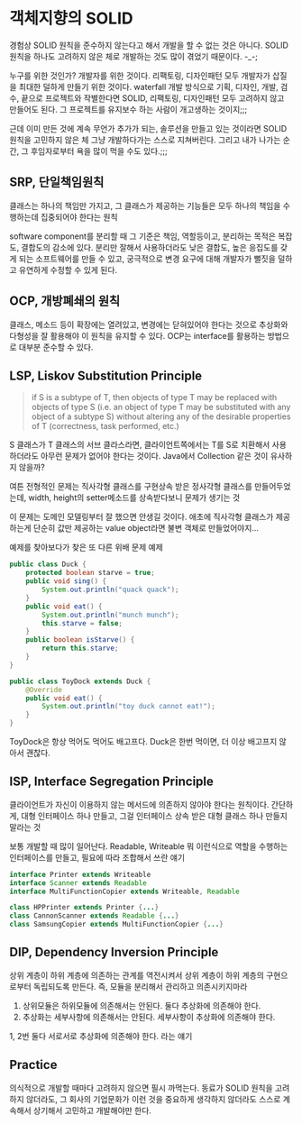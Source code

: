 # 객체지향의 SOLID

경험상 SOLID 원칙을 준수하지 않는다고 해서 개발을 할 수 없는 것은 아니다. SOLID 원칙을 하나도 고려하지 않은 체로 개발하는 것도 많이 겪었기 때문이다. -_-;

누구를 위한 것인가? 개발자를 위한 것이다. 리팩토링, 디자인패턴 모두 개발자가 삽질을 최대한 덜하게 만들기 위한 것이다. waterfall 개발 방식으로 기획, 디자인, 개발, 검수, 끝으로 프로젝트와 작별한다면 SOLID, 리팩토링, 디자인패턴 모두 고려하지 않고 만들어도 된다. 그 프로젝트를 유지보수 하는 사람이 개고생하는 것이지;;;

근데 이미 만든 것에 계속 무언가 추가가 되는, 솔루션을 만들고 있는 것이라면 SOLID 원칙을 고민하지 않은 체 그냥 개발하다가는 스스로 지쳐버린다. 그리고 내가 나가는 순간, 그 후임자로부터 욕을 많이 먹을 수도 있다.;;;

## SRP, 단일책임원칙

클래스는 하나의 책임만 가지고, 그 클래스가 제공하는 기능들은 모두 하나의 책임을 수행하는데 집중되어야 한다는 원칙

software component를 분리할 때 그 기준은 책임, 역할등이고, 분리하는 목적은 복잡도, 결합도의 감소에 있다. 분리만 잘해서 사용하더라도 낮은 결합도, 높은 응집도를 갖게 되는 소프트웨어를 만들 수 있고, 궁극적으로 변경 요구에 대해 개발자가 뻘짓을 덜하고 유연하게 수정할 수 있게 된다.

## OCP, 개방폐쇄의 원칙

클래스, 메소드 등이 확장에는 열려있고, 변경에는 닫혀있어야 한다는 것으로 추상화와 다형성을 잘 활용해야 이 원칙을 유지할 수 있다. OCP는 interface를 활용하는 방법으로 대부분 준수할 수 있다.

## LSP, Liskov Substitution Principle

>if S is a subtype of T, then objects of type T may be replaced with objects of type S (i.e. an object of type T may be substituted with any object of a subtype S) without altering any of the desirable properties of T (correctness, task performed, etc.)

S 클래스가 T 클래스의 서브 클라스라면, 클라이언트쪽에서는 T를 S로 치환해서 사용하더라도 아무런 문제가 없어야 한다는 것이다. Java에서 Collection 같은 것이 유사하지 않을까? 

여튼 전형적인 문제는 직사각형 클래스를 구현상속 받은 정사각형 클래스를 만들어두었는데, width, height의 setter메소드를 상속받다보니 문제가 생기는 것

이 문제는 도메인 모델링부터 잘 했으면 안생길 것이다. 애초에 직사각형 클래스가 제공하는게 단순히 값만 제공하는 value object라면 불변 객체로 만들었어야지...

예제를 찾아보다가 찾은 또 다른 위배 문제 예제

```java
public class Duck {
    protected boolean starve = true;
    public void sing() {
        System.out.println("quack quack");
    }
    public void eat() {
        System.out.println("munch munch");
        this.starve = false;
    }
    public boolean isStarve() {
        return this.starve;
    }
}

public class ToyDock extends Duck {
    @Override
    public void eat() {
        System.out.println("toy duck cannot eat!");
    }
}
```

ToyDock은 항상 먹어도 먹어도 배고프다. Duck은 한번 먹이면, 더 이상 배고프지 않아서 괜찮다.

## ISP, Interface Segregation Principle

클라이언트가 자신이 이용하지 않는 메서드에 의존하지 않아야 한다는 원칙이다. 
간단하게, 대형 인터페이스 하나 만들고, 그걸 인터페이스 상속 받은 대형 클래스 하나 만들지 말라는 것

보통 개발할 때 많이 일어난다. Readable, Writeable 뭐 이런식으로 역할을 수행하는 인터페이스를 만들고, 필요에 따라 조합해서 쓰란 얘기

```java
interface Printer extends Writeable
interface Scanner extends Readable
interface MultiFunctionCopier extends Writeable, Readable

class HPPrinter extends Printer {...}
class CannonScanner extends Readable {...}
class SamsungCopier extends MultiFunctionCopier {...}
```

## DIP, Dependency Inversion Principle

상위 계층이 하위 계층에 의존하는 관계를 역전시켜서 상위 계층이 하위 계층의 구현으로부터 독립되도록 만든다. 즉, 모듈을 분리해서 관리하고 의존시키지마라

1. 상위모듈은 하위모듈에 의존해서는 안된다. 둘다 추상화에 의존해야 한다.
2. 추상화는 세부사항에 의존해서는 안된다. 세부사항이 추상화에 의존해야 한다.

1, 2번 둘다 서로서로 추상화에 의존해야 한다. 라는 얘기

## Practice

의식적으로 개발할 때마다 고려하지 않으면 필시 까먹는다. 동료가 SOLID 원칙을 고려하지 않더라도, 그 회사의 기업문화가 이런 것을 중요하게 생각하지 않더라도 스스로 계속해서 상기해서 고민하고 개발해야만 한다.
